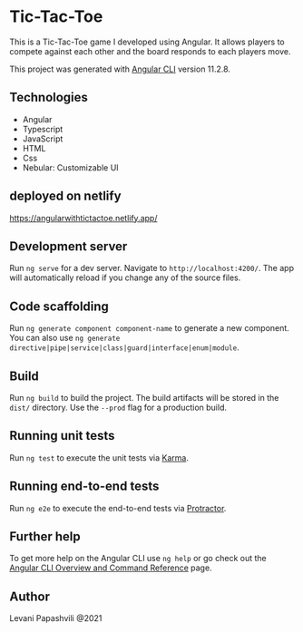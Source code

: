 # Tic-Tac-Toe

This is a Tic-Tac-Toe game I developed using Angular. It allows players to compete against each other and the board responds to each players move.

This project was generated with [Angular CLI](https://github.com/angular/angular-cli) version 11.2.8.

## Technologies
* Angular
* Typescript
* JavaScript
* HTML
* Css
* Nebular: Customizable UI

## deployed on netlify
https://angularwithtictactoe.netlify.app/


## Development server

Run `ng serve` for a dev server. Navigate to `http://localhost:4200/`. The app will automatically reload if you change any of the source files.

## Code scaffolding

Run `ng generate component component-name` to generate a new component. You can also use `ng generate directive|pipe|service|class|guard|interface|enum|module`.

## Build

Run `ng build` to build the project. The build artifacts will be stored in the `dist/` directory. Use the `--prod` flag for a production build.

## Running unit tests

Run `ng test` to execute the unit tests via [Karma](https://karma-runner.github.io).

## Running end-to-end tests

Run `ng e2e` to execute the end-to-end tests via [Protractor](http://www.protractortest.org/).

## Further help

To get more help on the Angular CLI use `ng help` or go check out the [Angular CLI Overview and Command Reference](https://angular.io/cli) page.

## Author
Levani Papashvili @2021
